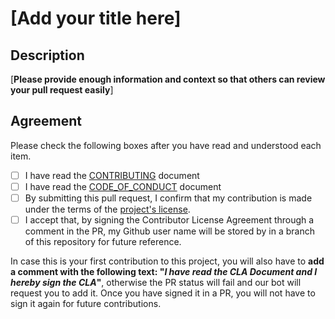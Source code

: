 # [Add your title here]

## Description

[__Please provide enough information and context so that others can review your pull request easily__]

## Agreement

Please check the following boxes after you have read and understood each item.

* [ ] I have read the [CONTRIBUTING](./.github/CONTRIBUTING.md) document
* [ ] I have read the [CODE_OF_CONDUCT](./.github/CODE_OF_CONDUCT.md) document
* [ ] By submitting this pull request, I confirm that my contribution is made under the terms of the [project's license](./LICENSE).
* [ ] I accept that, by signing the Contributor License Agreement through a comment in the PR, my Github user name will be stored by in a branch of this repository for future reference.

In case this is your first contribution to this project, you will also have to **add a comment with the following text: "_I have read the CLA Document and I hereby sign the CLA_"**, otherwise the PR status will fail and our bot will request you to add it. Once you have signed it in a PR, you will not have to sign it again for future contributions.
